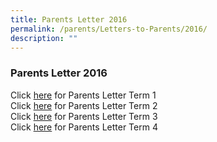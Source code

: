 ```yaml
---
title: Parents Letter 2016
permalink: /parents/Letters-to-Parents/2016/
description: ""
---
```

### Parents Letter 2016

Click [here]() for Parents Letter Term 1 <br>
Click [here]() for Parents Letter Term 2 <br>
Click [here]() for Parents Letter Term 3 <br>
Click [here]() for Parents Letter Term 4 <br>
